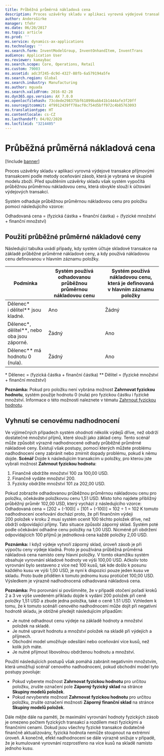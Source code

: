 ```yaml
---
title: Průběžná průměrná nákladová cena
description: Proces uzávěrky skladu v aplikaci vyrovná výdejové transakce příjmovými transakcemi podle metody oceňování zásob, která je vybraná ve skupině modelu zboží. Před spuštěním uzávěrky skladu však systém vypočítá průběžnou průměrnou nákladovou cenu, která obvykle slouží k účtování výdejových transakcí.
author: AndersGirke
manager: tfehr
ms.date: 06/20/2017
ms.topic: article
ms.prod: ''
ms.service: dynamics-ax-applications
ms.technology: ''
ms.search.form: InventModelGroup, InventOnhandItem, InventTrans
audience: Application User
ms.reviewer: kamaybac
ms.search.scope: Core, Operations, Retail
ms.custom: 79003
ms.assetid: adc3f245-dc9d-4327-88fb-6a579194a5fe
ms.search.region: Global
ms.search.industry: Manufacturing
ms.author: mguada
ms.search.validFrom: 2016-02-28
ms.dyn365.ops.version: AX 7.0.0
ms.openlocfilehash: 73cdede298375bf61899babb41b1444afe3f20ff
ms.sourcegitcommit: 4f9912439ff78acf0c754d5bff972c4b85763093
ms.translationtype: HT
ms.contentlocale: cs-CZ
ms.lasthandoff: 04/02/2020
ms.locfileid: "3214405"
---
```

# <a name="running-average-cost-price"></a>Průběžná průměrná nákladová cena

[!include [banner](../includes/banner.md)]

Proces uzávěrky skladu v aplikaci vyrovná výdejové transakce příjmovými transakcemi podle metody oceňování zásob, která je vybraná ve skupině modelu zboží. Před spuštěním uzávěrky skladu však systém vypočítá průběžnou průměrnou nákladovou cenu, která obvykle slouží k účtování výdejových transakcí.

Systém odhaduje průběžnou průměrnou nákladovou cenu pro položku pomocí následujícího vzorce: 

Odhadovaná cena = (fyzická částka + finanční částka) ÷ (fyzické množství + finanční množství)

## <a name="using-the-running-average-cost-price"></a>Použití průběžné průměrné nákladové ceny
Následující tabulka uvádí případy, kdy systém účtuje skladové transakce na základě průběžné průměrné nákladové ceny, a kdy používá nákladovou cenu definovanou v hlavním záznamu položky.

| Podmínka                                               | Systém používá odhadovanou průběžnou průměrnou nákladovou cenu | Systém používá nákladovou cenu, která je definovaná v hlavním záznamu položky |
|---------------------------------------------------------|----------------------------------------------------------|-------------------------------------------------------------------|
| Dělenec\* i dělitel\*\* jsou kladné.  | Ano                                                      | Žádný                                                                |
| Dělenec\*, dělitel\*\*, nebo oba jsou záporné. | Žádný                                                       | Ano                                                               |
| Dělenec\*\* má hodnotu 0 (nula).                        | Žádný                                                       | Ano                                                               |

\* Dělenec = (fyzická částka + finanční částka) \*\* Dělitel = (fyzické množství + finanční množství) 

**Poznámka:** Pokud pro položku není vybrána možnost **Zahrnovat fyzickou hodnotu**, systém použije hodnotu 0 (nula) pro fyzickou částku i fyzické množství. Informace o této možnosti naleznete v tématu [Zahrnout fyzickou hodnotu](include-physical-value.md).

## <a name="avoiding-pricing-amplification"></a>Vyhnutí se cenovému nadhodnocení
Ve výjimečných případech systém ohodnotí několik výdejů dříve, než obdrží dostatečné množství příjmů, které slouží jako základ ceny. Tento scénář může způsobit výrazně nadhodnocené odhady průběžné průměrné nákladové ceny. Existují však postupy, pomocí kterých můžete problému nadhodnocení ceny zabránit nebo zmírnit dopady problému, pokud k němu dojde. **Scénář** Dojde k následujícím transakcím u položky, pro kterou jste vybrali možnost **Zahrnout fyzickou hodnotu**:

1.  Finančně obdržíte množství 100 za 100,00 USD.
2.  Finančně vydáte množství 200.
3.  Fyzicky obdržíte množství 101 za 202,00 USD.

Pokud zobrazíte odhadovanou průběžnou průměrnou nákladovou cenu pro položku, očekáváte položkovou cenu 1,51 USD. Místo toho najdete přibližný průběžný průměr 102,00 USD, který vychází z následujícího vzorce: Odhadovaná cena = \[202 + (-100)\] ÷ \[101 + (-100)\] = 102 ÷ 1 = 102 K tomuto nadhodnocení oceňování dochází proto, že při finančním výdeji 200 položek v kroku 2 musí systém ocenit 100 těchto položek dříve, než obdrží odpovídající příjmy. Tato situace způsobí záporný sklad. Systém poté podle očekávání odhadne cenu položky na 1,00 USD. Nicméně při obdržení odpovídajících 100 příjmů je jednotková cena každé položky 2,00 USD. 

**Poznámka:** I když výdeje vytvoří záporný sklad, úroveň zásob je při výpočtu ceny výdeje kladná. Proto je používána průběžná průměrná nákladová cena namísto ceny hlavní položky. V tomto okamžiku systém obsahuje vyrovnání skladové hodnoty ve výši 100,00 USD. Ačkoliv toto vyrovnání bylo sestaveno z více než 100 kusů, tak kde došlo k posunu každého kusu ve výši 1,00 USD, je nyní k dispozici pouze jeden kusu ve skladu. Proto bude přidělen k tomuto jednomu kusu protiúčet 100,00 USD. Výsledkem je výrazně nadhodnocená odhadovaná nákladová cena. 

**Poznámka:** Pro porovnání si povšimněte, že v případě otočení pořadí kroků 2 a 3 ve výše uvedeném příkladu dojde k vydání 200 položek při ceně položky 1,51 USD a zbude jedna položka, také o ceně 1.51 USD. Vzhledem k tomu, že k tomuto scénáři cenového nadhodnocení může dojít při negativní hodnotě skladu, je obtížné předejít následujícím případům:

-   Je nutné odhadnout cenu výdeje na základě hodnoty a množství položek na skladě.
-   Je nutné upravit hodnotu a množství položek na skladě při výdejích a příjmech.
-   Obchodní model umožňuje odesílání nebo oceňování více kusů, než kolik jich máte.
-   Je nutné přijmout libovolnou obdrženou hodnotu a množství.

Použití následujících postupů však pomáhá zabránit negativním množstvím, která umožňují scénář cenového nadhodnocení, pokud obchodní model tyto postupy povoluje:

-   Pokud vyberete možnost **Zahrnovat fyzickou hodnotu** pro určitou položku, zrušte označení pole **Záporný fyzický sklad** na stránce **Skupiny modelů položek**.
-   Pokud *ne*vyberete možnost **Zahrnovat fyzickou hodnotu** pro určitou položku, zrušte označení možnosti **Záporný finanční sklad** na stránce **Skupiny modelů položek**.

Dále mějte dále na paměti, že maximální vyrovnání hodnoty fyzických zásob je omezeno počtem fyzických transakcí a rozdílem mezi fyzickými a finančními cenami. Dokud jsou všechny fyzické transakce dodatečně finančně aktualizovány, fyzická hodnota nemůže stoupnout na extrémní úroveň. A konečně, efekt nadhodnocení se dále výrazně snižuje v případě, že je kumulované vyrovnání rozprostřeno na více kusů na skladě namísto jednoho kusu.



